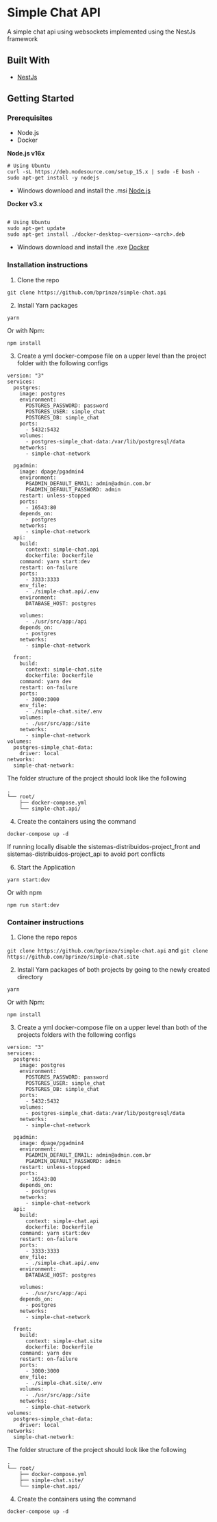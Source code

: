 # Simple Chat API

A simple chat api using websockets implemented using the NestJs framework


## Built With

* [NestJs](https://docs.nestjs.com/)

## Getting Started

### Prerequisites

* Node.js
* Docker

**Node.js v16x**

```
# Using Ubuntu
curl -sL https://deb.nodesource.com/setup_15.x | sudo -E bash -
sudo apt-get install -y nodejs

```
 * Windows download and install the .msi [Node.js](https://nodejs.org/en/)


**Docker v3.x**

```

# Using Ubuntu
sudo apt-get update
sudo apt-get install ./docker-desktop-<version>-<arch>.deb

```
 * Windows download and install the .exe [Docker](https://docs.docker.com/desktop/install/windows-install/)

 ### Installation instructions

1. Clone the repo

```git clone https://github.com/bprinzo/simple-chat.api```

2. Install Yarn packages

```
yarn
```

  Or with Npm:
  ```
  npm install
  ``` 


3. Create a yml docker-compose file on a upper level than the project folder with the following configs
```
version: "3"
services:
  postgres:
    image: postgres
    environment:
      POSTGRES_PASSWORD: password
      POSTGRES_USER: simple_chat
      POSTGRES_DB: simple_chat
    ports:
      - 5432:5432
    volumes:
      - postgres-simple_chat-data:/var/lib/postgresql/data
    networks:
      - simple-chat-network

  pgadmin:
    image: dpage/pgadmin4
    environment:
      PGADMIN_DEFAULT_EMAIL: admin@admin.com.br
      PGADMIN_DEFAULT_PASSWORD: admin
    restart: unless-stopped
    ports:
      - 16543:80
    depends_on:
      - postgres
    networks:
      - simple-chat-network
  api:
    build:
      context: simple-chat.api
      dockerfile: Dockerfile
    command: yarn start:dev
    restart: on-failure
    ports:
      - 3333:3333
    env_file:
      - ./simple-chat.api/.env
    environment:
      DATABASE_HOST: postgres

    volumes:
      - ./usr/src/app:/api
    depends_on:
      - postgres
    networks:
      - simple-chat-network

  front:
    build:
      context: simple-chat.site
      dockerfile: Dockerfile
    command: yarn dev
    restart: on-failure
    ports:
      - 3000:3000
    env_file:
      - ./simple-chat.site/.env
    volumes:
      - ./usr/src/app:/site
    networks:
      - simple-chat-network
volumes:
  postgres-simple_chat-data:
    driver: local
networks:
  simple-chat-network:

```
The folder structure of the project should look like the following

```
.
└── root/
    ├── docker-compose.yml
    └── simple-chat.api/
```

4. Create the containers using the command
```
docker-compose up -d
```
If running locally disable the sistemas-distribuidos-project_front and sistemas-distribuidos-project_api to avoid port conflicts

6. Start the Application
```
yarn start:dev
```
  Or with npm
  ```
  npm run start:dev
  ```


 ### Container instructions
 1. Clone the repo repos

```git clone https://github.com/bprinzo/simple-chat.api```
and
```git clone https://github.com/bprinzo/simple-chat.site```

2. Install Yarn packages of both projects by going to the newly created directory

```
yarn
```
  Or with Npm:
  ```
  npm install
  ``` 
3. Create a yml docker-compose file on a upper level than both of the projects folders with the following configs
```
version: "3"
services:
  postgres:
    image: postgres
    environment:
      POSTGRES_PASSWORD: password
      POSTGRES_USER: simple_chat
      POSTGRES_DB: simple_chat
    ports:
      - 5432:5432
    volumes:
      - postgres-simple_chat-data:/var/lib/postgresql/data
    networks:
      - simple-chat-network

  pgadmin:
    image: dpage/pgadmin4
    environment:
      PGADMIN_DEFAULT_EMAIL: admin@admin.com.br
      PGADMIN_DEFAULT_PASSWORD: admin
    restart: unless-stopped
    ports:
      - 16543:80
    depends_on:
      - postgres
    networks:
      - simple-chat-network
  api:
    build:
      context: simple-chat.api
      dockerfile: Dockerfile
    command: yarn start:dev
    restart: on-failure
    ports:
      - 3333:3333
    env_file:
      - ./simple-chat.api/.env
    environment:
      DATABASE_HOST: postgres

    volumes:
      - ./usr/src/app:/api
    depends_on:
      - postgres
    networks:
      - simple-chat-network

  front:
    build:
      context: simple-chat.site
      dockerfile: Dockerfile
    command: yarn dev
    restart: on-failure
    ports:
      - 3000:3000
    env_file:
      - ./simple-chat.site/.env
    volumes:
      - ./usr/src/app:/site
    networks:
      - simple-chat-network
volumes:
  postgres-simple_chat-data:
    driver: local
networks:
  simple-chat-network:

```
The folder structure of the project should look like the following

```
.
└── root/
    ├── docker-compose.yml
    ├── simple-chat.site/
    └── simple-chat.api/
```

4. Create the containers using the command
```
docker-compose up -d
```




